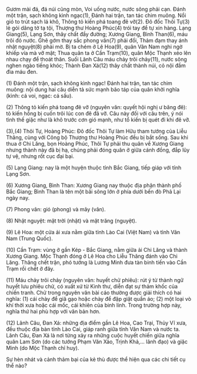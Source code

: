 Gươm mài đá, đá núi cũng mòn,
Voi uống nước, nước sông phải cạn.
Đánh một trận, sạch không kình ngạc(1),
Đánh hai trận, tan tác chim muông.
Nổi gió to trút sạch lá khô,
Thông tỏ kiến phá toang đê vỡ(2).
Đô đốc Thôi Tự(3) lẻ gói dâng tờ tạ tội,
Thượng thư Hoàng Phúc(4) trói tay để tự xin hàng.
Lạng Giang(5), Lạng Sơn, thây chất đầy đường;
Xương Giang, Bình Than(6), máu trôi đỏ nước.
Ghê gớm thay sắc phong vân(7) phải đổi,
Thảm đạm thay ánh nhật nguyệt(8) phải mờ.
Bị ta chém ở Lê Hoa(9), quân Vân Nam nghi ngờ khiếp vía mà vỡ mật;
Thua quân ta ở Cần Trạm(10), quân Mộc Thạnh xéo lên nhau chạy để thoát thân.
Suối Lãnh Câu máu chảy trôi chảy(11), nước sông nghen ngào tiếng khóc;
Thành Đan Xá(12) thây chất thành núi, cỏ nội đầm đìa máu đen.

(1) Đánh một trận, sạch không kình ngạc! Đánh hai trận, tan tác chim muông: nội dung hai câu diễn tả sức mạnh bão táp của quân khởi nghĩa (kình: cá voi, ngạc: cá sấu).

(2) Thông tỏ kiến phá toang đê vỡ (nguyên văn: quyết hội nghị ư băng đê): tỏ kiến hồng bị cuốn trôi lúc con đê đã vỡ. Câu này đối với câu trên, ý nói tình thế giặc như là khô trước cơn gió mạnh, như tổ kiến bị quét đi khi đê vỡ.

(3),(4) Thôi Tự, Hoàng Phúc: Đô đốc Thôi Tự làm Hữu tham tướng của Liễu Thăng, cùng với Công bộ Thượng thư Hoàng Phúc đều bị bắt sống. Sau khi thua ở Chi Lăng, bọn Hoàng Phúc, Thôi Tự phải thu quân về Xương Giang nhưng thành này đã bị hạ, chúng phải đóng quân ở giữa cánh đồng, đắp lũy tự vệ, nhưng rốt cục đại bại.

(5) Lạng Giang: nay là một huyện thuộc tỉnh Bắc Giang, tiếp giáp với tỉnh Lạng Sơn.

(6) Xương Giang, Bình Than: Xương Giang nay thuộc địa phận thành phố Bắc Giang; Bình Than là tên một bãi sông lớn ở phía dưới bến đò Phả Lại ngày nay.

(7) Phong vân: gió (phong) và mây (vân).

(8) Nhật nguyệt: mặt trời (nhật) và mặt trăng (nguyệt).

(9) Lê Hoa: một cửa ải xưa nằm giữa tỉnh Lào Cai (Việt Nam) và tỉnh Vân Nam (Trung Quốc).

(10) Cần Trạm: vùng ở gần Kép - Bắc Giang, nằm giữa ải Chi Lăng và thành Xương Giang. Mộc Thạnh đóng ở Lê Hoa cho Liễu Thăng đánh vào Chi Lăng. Thăng chết trận, phó tướng là Lương Minh đưa tàn binh tiến vào Cần Trạm rồi chết ở đây.

(11) Máu chảy trôi chảy (nguyên văn: huyết chử phiêu): rút ý từ thành ngữ huyết lưu phiêu chử, có xuất xứ từ Kinh thư, diễn đạt sự thảm khốc của chiến tranh. Chử trong nguyên văn bài cáo thường được giải thích có hai nghĩa: (1) cái chày để giã gạo hoặc chày để đập giặt quần áo; (2) một loại vò khí thời xưa hoặc cái mốc, cái khiên của binh lính. Trong trường hợp này, nghĩa thứ hai phù hợp với văn bản hơn.

(12) Lãnh Câu, Đan Xá: những địa điểm gần Lê Hoa, Cao Trại, Thủy Vĩ xưa, đều thuộc địa bàn tỉnh Lào Cai, giáp ranh giữa tỉnh Vân Nam và nước ta. Lãnh Câu, Đan Xá là nơi từng xảy ra những cuộc huyết chiến giữa nghĩa quân Lam Sơn (do các tướng Phạm Văn Xảo, Trịnh Khả,... lãnh đạo) và giặc Minh (do Mộc Thạnh chỉ huy).

Sự hèn nhát và cảnh thảm bại của kẻ thù được thể hiện qua các chi tiết cụ thể nào?